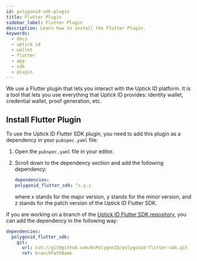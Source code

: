 ```yaml
---
id: polygonid-sdk-plugin
title: Flutter Plugin
sidebar_label: Flutter Plugin
description: Learn how to install the Flutter Plugin.
keywords:
  - docs
  - uptick id
  - wallet
  - flutter
  - app
  - sdk
  - plugin
---
```


We use a Flutter plugin that lets you interact with the Uptick ID platform. It is a tool that lets you use everything that Uptick ID provides: identity wallet, credential wallet, proof generation, etc.

## Install Flutter Plugin

To use the Uptick ID Flutter SDK plugin, you need to add this plugin as a dependency in your `pubspec.yaml` file:

1. Open the `pubspec.yaml` file in your editor.
2. Scroll down to the dependency section and add the following dependency:

   ```yaml
   dependencies:
   polygonid_flutter_sdk: ^x.y.z
   ```

   where x stands for the major version, y stands for the minor version, and z stands for the patch version of the Uptick ID Flutter SDK.

If you are working on a branch of the [Uptick ID Flutter SDK repository](https://github.com/0xPolygonID/polygonid-flutter-sdk.git), you can add the dependency in the following way:

```yaml
dependencies:
  polygonid_flutter_sdk:
    git:
      url: ssh://git@github.com/0xPolygonID/polygonid-flutter-sdk.git
      ref: branchPathName
```
